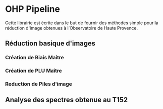 # OHP Pipeline

Cette librairie est écrite dans le but de fournir des méthodes simple pour la réduction d'image
obtenues à l'Observatoire de Haute Provence.

## Réduction basique d'images

### Création de Biais Maître

### Création de PLU Maître

### Reduction de Piles d'image

## Analyse des spectres obtenue au T152
